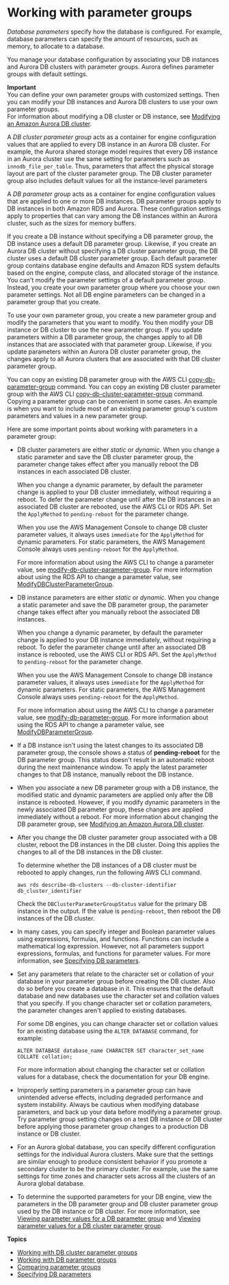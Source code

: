 # Working with parameter groups<a name="USER_WorkingWithParamGroups"></a>

*Database parameters* specify how the database is configured\. For example, database parameters can specify the amount of resources, such as memory, to allocate to a database\.

 You manage your database configuration by associating your DB instances and Aurora DB clusters with parameter groups\. Aurora defines parameter groups with default settings\. 

**Important**  
You can define your own parameter groups with customized settings\. Then you can modify your DB instances and Aurora DB clusters to use your own parameter groups\.  
For information about modifying a DB cluster or DB instance, see [Modifying an Amazon Aurora DB cluster](Aurora.Modifying.md)\.

 A *DB cluster parameter group* acts as a container for engine configuration values that are applied to every DB instance in an Aurora DB cluster\. For example, the Aurora shared storage model requires that every DB instance in an Aurora cluster use the same setting for parameters such as `innodb_file_per_table`\. Thus, parameters that affect the physical storage layout are part of the cluster parameter group\. The DB cluster parameter group also includes default values for all the instance\-level parameters 

 A *DB parameter group* acts as a container for engine configuration values that are applied to one or more DB instances\. DB parameter groups apply to DB instances in both Amazon RDS and Aurora\. These configuration settings apply to properties that can vary among the DB instances within an Aurora cluster, such as the sizes for memory buffers\. 

 If you create a DB instance without specifying a DB parameter group, the DB instance uses a default DB parameter group\. Likewise, if you create an Aurora DB cluster without specifying a DB cluster parameter group, the DB cluster uses a default DB cluster parameter group\. Each default parameter group contains database engine defaults and Amazon RDS system defaults based on the engine, compute class, and allocated storage of the instance\. You can't modify the parameter settings of a default parameter group\. Instead, you create your own parameter group where you choose your own parameter settings\. Not all DB engine parameters can be changed in a parameter group that you create\. 

 To use your own parameter group, you create a new parameter group and modify the parameters that you want to modify\. You then modify your DB instance or DB cluster to use the new parameter group\. If you update parameters within a DB parameter group, the changes apply to all DB instances that are associated with that parameter group\. Likewise, if you update parameters within an Aurora DB cluster parameter group, the changes apply to all Aurora clusters that are associated with that DB cluster parameter group\. 

 You can copy an existing DB parameter group with the AWS CLI [copy\-db\-parameter\-group](https://docs.aws.amazon.com/cli/latest/reference/rds/copy-db-parameter-group.html) command\. You can copy an existing DB cluster parameter group with the AWS CLI [copy\-db\-cluster\-parameter\-group](https://docs.aws.amazon.com/cli/latest/reference/rds/copy-db-cluster-parameter-group.html) command\. Copying a parameter group can be convenient in some cases\. An example is when you want to include most of an existing parameter group's custom parameters and values in a new parameter group\. 

Here are some important points about working with parameters in a parameter group:
+ DB cluster parameters are either *static* or *dynamic*\. When you change a static parameter and save the DB cluster parameter group, the parameter change takes effect after you manually reboot the DB instances in each associated DB cluster\.

  When you change a dynamic parameter, by default the parameter change is applied to your DB cluster immediately, without requiring a reboot\. To defer the parameter change until after the DB instances in an associated DB cluster are rebooted, use the AWS CLI or RDS API\. Set the `ApplyMethod` to `pending-reboot` for the parameter change\.

  When you use the AWS Management Console to change DB cluster parameter values, it always uses `immediate` for the `ApplyMethod` for dynamic parameters\. For static parameters, the AWS Management Console always uses `pending-reboot` for the `ApplyMethod`\.

  For more information about using the AWS CLI to change a parameter value, see [modify\-db\-cluster\-parameter\-group](https://docs.aws.amazon.com/cli/latest/reference/rds/modify-db-cluster-parameter-group.html)\. For more information about using the RDS API to change a parameter value, see [ModifyDBClusterParameterGroup](https://docs.aws.amazon.com/AmazonRDS/latest/APIReference/API_ModifyDBClusterParameterGroup.html)\.
+ DB instance parameters are either *static* or *dynamic*\. When you change a static parameter and save the DB parameter group, the parameter change takes effect after you manually reboot the associated DB instances\.

  When you change a dynamic parameter, by default the parameter change is applied to your DB instance immediately, without requiring a reboot\. To defer the parameter change until after an associated DB instance is rebooted, use the AWS CLI or RDS API\. Set the `ApplyMethod` to `pending-reboot` for the parameter change\.

  When you use the AWS Management Console to change DB instance parameter values, it always uses `immediate` for the `ApplyMethod` for dynamic parameters\. For static parameters, the AWS Management Console always uses `pending-reboot` for the `ApplyMethod`\.

  For more information about using the AWS CLI to change a parameter value, see [modify\-db\-parameter\-group](https://docs.aws.amazon.com/cli/latest/reference/rds/modify-db-parameter-group.html)\. For more information about using the RDS API to change a parameter value, see [ModifyDBParameterGroup](https://docs.aws.amazon.com/AmazonRDS/latest/APIReference/API_ModifyDBParameterGroup.html)\.
+ If a DB instance isn't using the latest changes to its associated DB parameter group, the console shows a status of **pending\-reboot** for the DB parameter group\. This status doesn't result in an automatic reboot during the next maintenance window\. To apply the latest parameter changes to that DB instance, manually reboot the DB instance\.
+ When you associate a new DB parameter group with a DB instance, the modified static and dynamic parameters are applied only after the DB instance is rebooted\. However, if you modify dynamic parameters in the newly associated DB parameter group, these changes are applied immediately without a reboot\. For more information about changing the DB parameter group, see [Modifying an Amazon Aurora DB cluster](Aurora.Modifying.md)\.
+ After you change the DB cluster parameter group associated with a DB cluster, reboot the DB instances in the DB cluster\. Doing this applies the changes to all of the DB instances in the DB cluster\.

  To determine whether the DB instances of a DB cluster must be rebooted to apply changes, run the following AWS CLI command\.

  `aws rds describe-db-clusters --db-cluster-identifier db_cluster_identifier`

  Check the `DBClusterParameterGroupStatus` value for the primary DB instance in the output\. If the value is `pending-reboot`, then reboot the DB instances of the DB cluster\.
+ In many cases, you can specify integer and Boolean parameter values using expressions, formulas, and functions\. Functions can include a mathematical log expression\. However, not all parameters support expressions, formulas, and functions for parameter values\. For more information, see [Specifying DB parameters](USER_ParamValuesRef.md)\.
+ Set any parameters that relate to the character set or collation of your database in your parameter group before creating the DB cluster\. Also do so before you create a database in it\. This ensures that the default database and new databases use the character set and collation values that you specify\. If you change character set or collation parameters, the parameter changes aren't applied to existing databases\.

  For some DB engines, you can change character set or collation values for an existing database using the `ALTER DATABASE` command, for example:

  ```
  ALTER DATABASE database_name CHARACTER SET character_set_name COLLATE collation;
  ```

  For more information about changing the character set or collation values for a database, check the documentation for your DB engine\.
+ Improperly setting parameters in a parameter group can have unintended adverse effects, including degraded performance and system instability\. Always be cautious when modifying database parameters, and back up your data before modifying a parameter group\. Try parameter group setting changes on a test DB instance or DB cluster before applying those parameter group changes to a production DB instance or DB cluster\.
+  For an Aurora global database, you can specify different configuration settings for the individual Aurora clusters\. Make sure that the settings are similar enough to produce consistent behavior if you promote a secondary cluster to be the primary cluster\. For example, use the same settings for time zones and character sets across all the clusters of an Aurora global database\. 
+ To determine the supported parameters for your DB engine, view the parameters in the DB parameter group and DB cluster parameter group used by the DB instance or DB cluster\. For more information, see [Viewing parameter values for a DB parameter group](USER_WorkingWithDBInstanceParamGroups.md#USER_WorkingWithParamGroups.Viewing) and [Viewing parameter values for a DB cluster parameter group](USER_WorkingWithDBClusterParamGroups.md#USER_WorkingWithParamGroups.ViewingCluster)\.

**Topics**
+ [Working with DB cluster parameter groups](USER_WorkingWithDBClusterParamGroups.md)
+ [Working with DB parameter groups](USER_WorkingWithDBInstanceParamGroups.md)
+ [Comparing parameter groups](USER_WorkingWithParamGroups.Comparing.md)
+ [Specifying DB parameters](USER_ParamValuesRef.md)